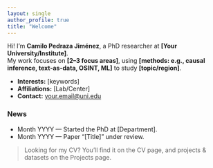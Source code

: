 ```yaml
---
layout: single
author_profile: true
title: "Welcome"
---
```


Hi! I’m **Camilo Pedraza Jiménez**, a PhD researcher at **[Your University/Institute]**.  
My work focuses on **[2–3 focus areas]**, using **[methods: e.g., causal inference, text-as-data, OSINT, ML]** to study **[topic/region]**.

- **Interests:** [keywords]
- **Affiliations:** [Lab/Center]
- **Contact:** your.email@uni.edu

### News
- Month YYYY — Started the PhD at [Department].
- Month YYYY — Paper “[Title]” under review.

> Looking for my CV? You’ll find it on the CV page, and projects & datasets on the Projects page.
